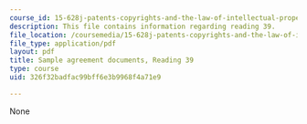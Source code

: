 ```yaml
---
course_id: 15-628j-patents-copyrights-and-the-law-of-intellectual-property-spring-2013
description: This file contains information regarding reading 39.
file_location: /coursemedia/15-628j-patents-copyrights-and-the-law-of-intellectual-property-spring-2013/326f32badfac99bff6e3b9968f4a71e9_MIT15_628JS13_read40.pdf
file_type: application/pdf
layout: pdf
title: Sample agreement documents, Reading 39
type: course
uid: 326f32badfac99bff6e3b9968f4a71e9

---
```

None